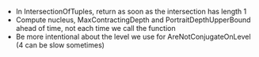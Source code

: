 * In IntersectionOfTuples, return as soon as the intersection has length 1
* Compute nucleus, MaxContractingDepth and PortraitDepthUpperBound ahead of time, not each time we call the function
* Be more intentional about the level we use for AreNotConjugateOnLevel (4 can be slow sometimes)
